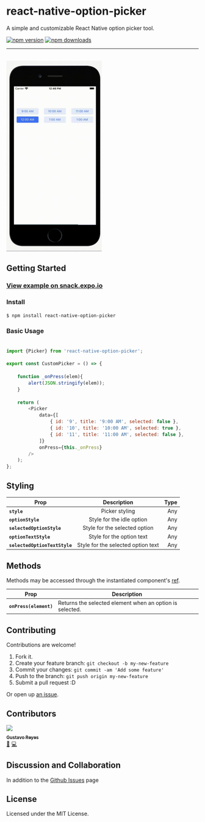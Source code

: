 # react-native-option-picker

A simple and customizable React Native option picker tool.

[![npm version](https://badge.fury.io/js/react-native-option-picker.svg)](https://badge.fury.io/js/react-native-option-picker)
[![npm downloads](https://img.shields.io/npm/dm/react-native-option-picker.svg?style=flat-square)](https://www.npmjs.com/package/react-native-option-picker)


<hr>
<br>

<img src="./react-native-option-picker.gif" width="250" height="500"/>


## Getting Started

### [View example on snack.expo.io](https://snack.expo.io/@gus_reyes01/react-native-option-picker)

### Install

```sh
$ npm install react-native-option-picker
```

### Basic Usage

```js

import {Picker} from 'react-native-option-picker';

export const CustomPicker = () => {

    function _onPress(elem){
        alert(JSON.stringify(elem));
    }

    return (
        <Picker
            data={[
                { id: '9', title: '9:00 AM', selected: false },
                { id: '10', title: '10:00 AM', selected: true },
                { id: '11', title: '11:00 AM', selected: false },
            ]}
            onPress={this._onPress}
        />
    );
};

```

## Styling


| Prop        | Description           | Type  |
| ------------- |:-------------:| -----:|
| **`style`**        |  Picker styling | Any |
| **`optionStyle`**        |  Style for the idle option | Any |
| **`selectedOptionStyle`**       | Style for the selected option      |  Any |
| **`optionTextStyle`** | Style for the option text      |    Any |
| **`selectedOptionTextStyle`** | Style for the selected option text      |    Any |


## Methods

Methods may be accessed through the instantiated component's [ref](https://reactjs.org/docs/react-component.html).

| Prop                                  | Description                                                                                                                                                                                                                                                                                           |
| ------------------------------------- | --------------------------------------------------------------------------------- |
| **`onPress(element)`**               | Returns the selected element when an option is selected.   |


## Contributing

Contributions are welcome!

1. Fork it.
2. Create your feature branch: `git checkout -b my-new-feature`
3. Commit your changes: `git commit -am 'Add some feature'`
4. Push to the branch: `git push origin my-new-feature`
5. Submit a pull request :D

Or open up [an issue](https://github.com/gusreyes01/react-native-option-picker/issues).


## Contributors

<!-- ALL-CONTRIBUTORS-LIST:START - Do not remove or modify this section -->
<!-- prettier-ignore -->
[<img src="https://avatars0.githubusercontent.com/u/2120129?v=4" width="100px;"/><br /><sub><b>Gustavo Reyes</b></sub>](https://github.com/gusreyes01)<br />[💬](#question-alluximx "Answering Questions") [💻](https://github.com/alluximx/react-native-option-picker/commits?author=gusreyes01 "Code") 


## Discussion and Collaboration

In addition to the [Github Issues](https://github.com/alluximx/react-native-option-picker/issues) page

## License

Licensed under the MIT License.
